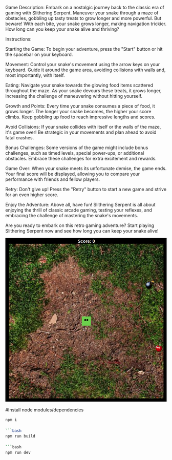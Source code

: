 Game Description:
Embark on a nostalgic journey back to the classic era of gaming with Slithering Serpent. Maneuver your snake through a maze of obstacles, gobbling up tasty treats to grow longer and more powerful. But beware! With each bite, your snake grows longer, making navigation trickier. How long can you keep your snake alive and thriving?

Instructions:

Starting the Game: To begin your adventure, press the "Start" button or hit the spacebar on your keyboard.

Movement: Control your snake's movement using the arrow keys on your keyboard. Guide it around the game area, avoiding collisions with walls and, most importantly, with itself.

Eating: Navigate your snake towards the glowing food items scattered throughout the maze. As your snake devours these treats, it grows longer, increasing the challenge of maneuvering without hitting yourself.

Growth and Points: Every time your snake consumes a piece of food, it grows longer. The longer your snake becomes, the higher your score climbs. Keep gobbling up food to reach impressive lengths and scores.

Avoid Collisions: If your snake collides with itself or the walls of the maze, it's game over! Be strategic in your movements and plan ahead to avoid fatal crashes.

Bonus Challenges: Some versions of the game might include bonus challenges, such as timed levels, special power-ups, or additional obstacles. Embrace these challenges for extra excitement and rewards.

Game Over: When your snake meets its unfortunate demise, the game ends. Your final score will be displayed, allowing you to compare your performance with friends and fellow players.

Retry: Don't give up! Press the "Retry" button to start a new game and strive for an even higher score.

Enjoy the Adventure: Above all, have fun! Slithering Serpent is all about enjoying the thrill of classic arcade gaming, testing your reflexes, and embracing the challenge of mastering the snake's movements.

Are you ready to embark on this retro gaming adventure? Start playing Slithering Serpent now and see how long you can keep your snake alive!

![alt text](public/dist/img/snakegame.png)



#Install node modules/dependencies


```bash
npm i 

```bash
npm run build

```bash
npm run dev